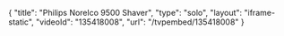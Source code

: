 {
    "title": "Philips Norelco 9500 Shaver",
    "type": "solo",
    "layout": "iframe-static",
    "videoId": "135418008",
    "url": "\/tvpembed\/135418008"
}